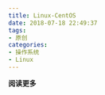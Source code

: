 ```yaml
---
title: Linux-CentOS
date: 2018-07-18 22:49:37
tags: 
- 原创
categories: 
- 操作系统
- Linux
---
```


__阅读更多__

<!--more-->

